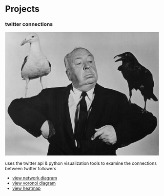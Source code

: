 # Projects

### twitter connections

![twitter connections](/images/hitchcock_birds.jpg)

uses the twitter api & python visualization tools to examine the
connections between twitter followers

* [view network diagram][1]
* [view voronoi diagram][2]
* [view heatmap][3]

[1]: /Aphorikles/network.html
[2]: /Aphorikles/voronoi.html
[3]: /Aphorikles/heatmap.html
